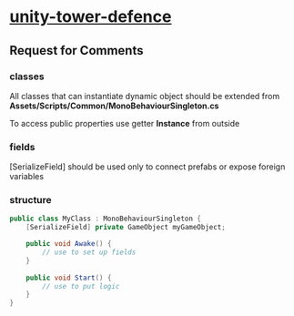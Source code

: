 [//]: # (https://github.com/adam-p/markdown-here/wiki/Markdown-Cheatsheet)

# [unity-tower-defence](https://github.com/foxartorg/unity-tower-defence)

## Request for Comments

### classes

All classes that can instantiate dynamic object should be extended from **Assets/Scripts/Common/MonoBehaviourSingleton.cs**

To access public properties use getter **Instance** from outside

### fields

[SerializeField] should be used only to connect prefabs or expose foreign variables

### structure

```c#
public class MyClass : MonoBehaviourSingleton {
    [SerializeField] private GameObject myGameObject;

    public void Awake() {
        // use to set up fields
    }
    
    public void Start() {
        // use to put logic
    }
}
```
